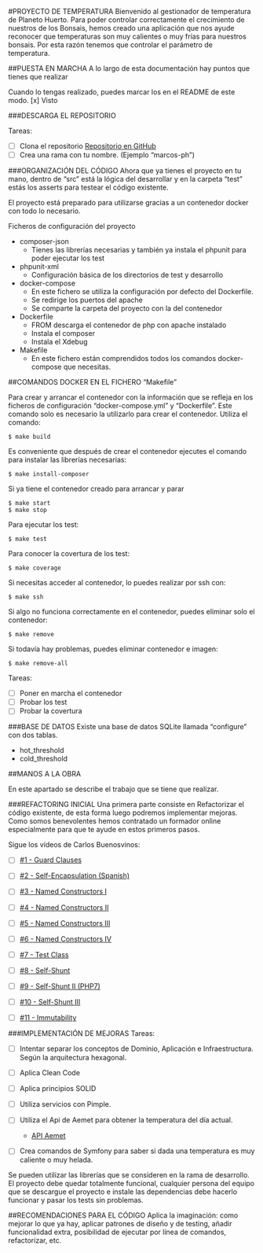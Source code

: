 #PROYECTO DE TEMPERATURA
Bienvenido al gestionador de temperatura de Planeto Huerto. 
Para poder controlar correctamente el crecimiento de nuestros de los Bonsais, hemos creado una aplicación que nos ayude reconocer que temperaturas son  muy calientes o muy frías para nuestros bonsais. Por esta razón tenemos que controlar el parámetro de temperatura. 


##PUESTA EN MARCHA
A lo largo de esta documentación hay puntos que tienes que realizar

Cuando lo tengas realizado, puedes marcar los en el README de este modo.
[x] Visto


###DESCARGA EL REPOSITORIO

Tareas:
- [ ] Clona el repositorio [Repositorio en GitHub](https://github.com/planetahuerto/rigortalks)
- [ ] Crea una rama con tu nombre. (Ejemplo “marcos-ph”)

###ORGANIZACIÓN DEL CÓDIGO
Ahora que ya tienes el proyecto en tu mano, dentro de “src” está la lógica del desarrollar y 
en la carpeta “test” estás los asserts para testear el código existente.

El proyecto está preparado para utilizarse gracias a un contenedor docker con todo lo necesario.

Ficheros de configuración del proyecto
- composer-json
    - Tienes las librerías necesarias y también ya instala el phpunit para poder ejecutar los test
- phpunit-xml
    - Configuración básica de los directorios de test y desarrollo
- docker-compose
    - En este fichero se utiliza la configuración por defecto del Dockerfile.
    - Se redirige los puertos del apache
    - Se comparte la carpeta del proyecto con la del contenedor
- Dockerfile
    - FROM descarga el contenedor de php con apache instalado
    - Instala el composer
    - Instala el Xdebug
- Makefile
    - En este fichero están comprendidos todos los comandos docker-compose que necesitas.

##COMANDOS DOCKER EN EL FICHERO “Makefile”

Para crear y arrancar el contenedor con la información que se refleja en los ficheros de configuración “docker-compose.yml” y “Dockerfile”. Este comando solo es necesario la utilizarlo para crear el contenedor. Utiliza el comando:

    $ make build

Es conveniente que después de crear el contenedor ejecutes el comando para instalar las librerías necesarias:

	$ make install-composer

Si ya tiene el contenedor creado para arrancar y parar

    $ make start
    $ make stop

Para ejecutar los test:

    $ make test

Para conocer la covertura de los test:

	$ make coverage

Si necesitas acceder al contenedor, lo puedes realizar por ssh con:
	
	$ make ssh

Si algo no funciona correctamente en el contenedor, puedes eliminar solo el contenedor:

	$ make remove

Si todavía hay problemas, puedes eliminar contenedor e imagen:

	$ make remove-all

Tareas:

- [ ] Poner en marcha el contenedor
- [ ] Probar los test
- [ ] Probar la covertura 

###BASE DE DATOS
Existe una base de datos SQLite llamada “configure” con dos tablas. 
- hot_threshold
- cold_threshold

##MANOS A LA OBRA

En este apartado se describe el trabajo que se tiene que realizar.


###REFACTORING INICIAL
Una primera parte consiste en Refactorizar el código existente, de esta forma luego podremos implementar mejoras. 
Como somos benevolentes hemos contratado un formador online especialmente para que te ayude en estos primeros pasos.

Sigue los vídeos de Carlos Buenosvinos:

-[ ] [#1 - Guard Clauses](https://youtu.be/Ttk9fDGwjrY)
-[ ] [#2 - Self-Encapsulation (Spanish)](https://youtu.be/4PVUiMOVl5w)
-[ ] [#3 - Named Constructors I](https://youtu.be/LjEG7AR-MOg)
-[ ] [#4 - Named Constructors II](https://youtu.be/RE3cAEFSsDc)
-[ ] [#5 - Named Constructors III](https://youtu.be/w2CfVDtQGc0)
-[ ] [#6 - Named Constructors IV ](https://youtu.be/210Ed5PeK4g)
-[ ] [#7 - Test Class](https://youtu.be/8UFAyC173JU)
-[ ] [#8 - Self-Shunt ](https://youtu.be/Ds-Iop1zB24)
-[ ] [#9 - Self-Shunt II (PHP7)](https://youtu.be/gpUDgEVw9tM)
-[ ] [#10 - Self-Shunt III](https://youtu.be/e35igS90MkI)
-[ ] [#11 - Immutability ](https://youtu.be/577bfQMI5GY)


###IMPLEMENTACIÓN DE MEJORAS
Tareas:
-[ ] Intentar separar los conceptos de Dominio, Aplicación e Infraestructura. Según la arquitectura hexagonal.
-[ ] Aplica Clean Code
-[ ] Aplica principios SOLID
-[ ] Utiliza servicios con Pimple.
-[ ] Utiliza el Api de Aemet para obtener la temperatura del día actual. 
    - [API Aemet ](https://opendata.aemet.es/centrodedescargas/inicio)
-[ ] Crea comandos de Symfony para saber si dada una temperatura es muy caliente o muy helada.


Se pueden utilizar las librerías que se consideren en la rama de desarrollo.
El proyecto debe quedar totalmente funcional, cualquier persona del equipo que se descargue el proyecto e instale las dependencias debe hacerlo funcionar y pasar los tests sin problemas.

##RECOMENDACIONES PARA EL CÓDIGO
Aplica la imaginación: como mejorar lo que ya hay, aplicar patrones de diseño y de testing, añadir funcionalidad extra, posibilidad de ejecutar por línea de comandos, refactorizar, etc.
	




